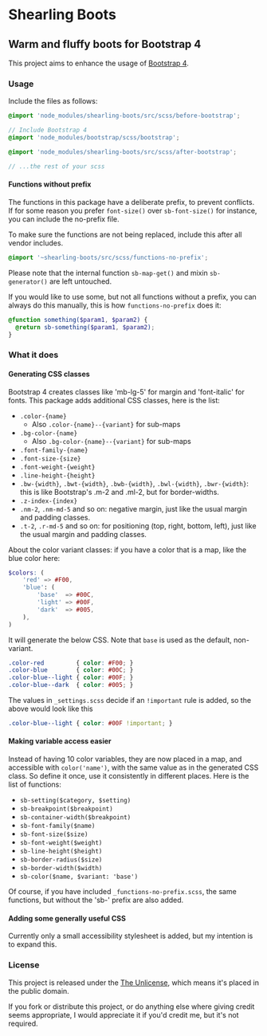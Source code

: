 # Shearling Boots

## Warm and fluffy boots for Bootstrap 4

This project aims to enhance the usage of [Bootstrap 4](https://github.com/twbs/bootstrap).

### Usage

Include the files as follows:

```scss
@import 'node_modules/shearling-boots/src/scss/before-bootstrap';

// Include Bootstrap 4
@import 'node_modules/bootstrap/scss/bootstrap';

@import 'node_modules/shearling-boots/src/scss/after-bootstrap';

// ...the rest of your scss
```

#### Functions without prefix

The functions in this package have a deliberate prefix, to prevent conflicts. If for some reason you prefer `font-size()` over `sb-font-size()` for instance, you can include the no-prefix file.

To make sure the functions are not being replaced, include this after all vendor includes.

```scss
@import '~shearling-boots/src/scss/functions-no-prefix';
```

Please note that the internal function `sb-map-get()` and mixin `sb-generator()` are left untouched.

If you would like to use some, but not all functions without a prefix, you can always do this manually, this is how `functions-no-prefix` does it:

```scss
@function something($param1, $param2) {
  @return sb-something($param1, $param2);
}
```

### What it does

#### Generating CSS classes

Bootstrap 4 creates classes like 'mb-lg-5' for margin and 'font-italic' for fonts. This package adds additional CSS classes, here is the list:

* `.color-{name}`
    * Also `.color-{name}--{variant}` for sub-maps
* `.bg-color-{name}`
    * Also `.bg-color-{name}--{variant}` for sub-maps
* `.font-family-{name}`
* `.font-size-{size}`
* `.font-weight-{weight}`
* `.line-height-{height}`
* `.bw-{width}`, `.bwt-{width}`, `.bwb-{width}`, `.bwl-{width}`, `.bwr-{width}`: this is like Bootstrap's .m-2 and .ml-2, but for border-widths.
* `.z-index-{index}`
* `.nm-2`, `.nm-md-5` and so on: negative margin, just like the usual margin and padding classes.
* `.t-2`, `.r-md-5` and so on: for positioning (top, right, bottom, left), just like the usual margin and padding classes.

About the color variant classes: if you have a color that is a map, like the blue color here:

```scss
$colors: (
    'red' => #F00,
    'blue': (
        'base'  => #00C,
        'light' => #00F,
        'dark'  => #005,
    ),
)
```

It will generate the below CSS. Note that `base` is used as the default, non-variant.

```css
.color-red         { color: #F00; }
.color-blue        { color: #00C; }
.color-blue--light { color: #00F; }
.color-blue--dark  { color: #005; }
```

The values in `_settings.scss` decide if an `!important` rule is added, so the above would look like this

```css
.color-blue--light { color: #00F !important; }
```

#### Making variable access easier

Instead of having 10 color variables, they are now placed in a map, and accessible with `color('name')`, with the same value as in the generated CSS class. So define it once, use it consistently in different places. Here is the list of functions:

* `sb-setting($category, $setting)`
* `sb-breakpoint($breakpoint)`
* `sb-container-width($breakpoint)`
* `sb-font-family($name)`
* `sb-font-size($size)`
* `sb-font-weight($weight)`
* `sb-line-height($height)`
* `sb-border-radius($size)`
* `sb-border-width($width)`
* `sb-color($name, $variant: 'base')`

Of course, if you have included `_functions-no-prefix.scss`, the same functions, but without the 'sb-' prefix are also added.

#### Adding some generally useful CSS

Currently only a small accessibility stylesheet is added, but my intention is to expand this.

### License

This project is released under the [The Unlicense]('http://unlicense.org/'), which means it's placed in the public domain.

If you fork or distribute this project, or do anything else where giving credit seems appropriate, I would appreciate it if you'd credit me, but it's not required.

